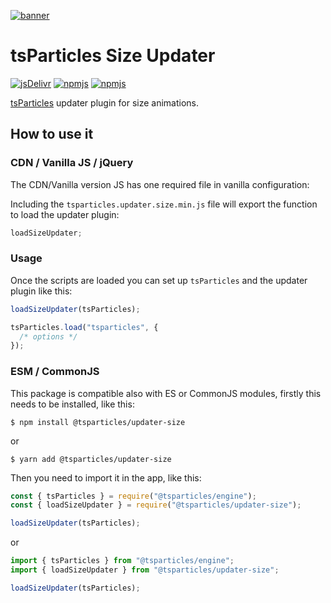 [![banner](https://particles.js.org/images/banner2.png)](https://particles.js.org)

# tsParticles Size Updater

[![jsDelivr](https://data.jsdelivr.com/v1/package/npm/@tsparticles/updater-size/badge)](https://www.jsdelivr.com/package/npm/@tsparticles/updater-size)
[![npmjs](https://badge.fury.io/js/@tsparticles/updater-size.svg)](https://www.npmjs.com/package/@tsparticles/updater-size)
[![npmjs](https://img.shields.io/npm/dt/@tsparticles/updater-size)](https://www.npmjs.com/package/@tsparticles/updater-size)

[tsParticles](https://github.com/matteobruni/tsparticles) updater plugin for size animations.

## How to use it

### CDN / Vanilla JS / jQuery

The CDN/Vanilla version JS has one required file in vanilla configuration:

Including the `tsparticles.updater.size.min.js` file will export the function to load the updater plugin:

```javascript
loadSizeUpdater;
```

### Usage

Once the scripts are loaded you can set up `tsParticles` and the updater plugin like this:

```javascript
loadSizeUpdater(tsParticles);

tsParticles.load("tsparticles", {
  /* options */
});
```

### ESM / CommonJS

This package is compatible also with ES or CommonJS modules, firstly this needs to be installed, like this:

```shell
$ npm install @tsparticles/updater-size
```

or

```shell
$ yarn add @tsparticles/updater-size
```

Then you need to import it in the app, like this:

```javascript
const { tsParticles } = require("@tsparticles/engine");
const { loadSizeUpdater } = require("@tsparticles/updater-size");

loadSizeUpdater(tsParticles);
```

or

```javascript
import { tsParticles } from "@tsparticles/engine";
import { loadSizeUpdater } from "@tsparticles/updater-size";

loadSizeUpdater(tsParticles);
```

